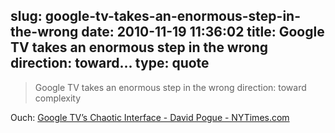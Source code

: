slug: google-tv-takes-an-enormous-step-in-the-wrong
date: 2010-11-19 11:36:02
title: Google TV takes an enormous step in the wrong direction: toward...
type: quote
---

> Google TV takes an enormous step in the wrong direction: toward complexity

Ouch: [Google TV’s Chaotic Interface - David Pogue - NYTimes.com](http://www.nytimes.com/2010/11/18/technology/personaltech/18pogue.html?_r=1&partner=rss&emc=rss)
